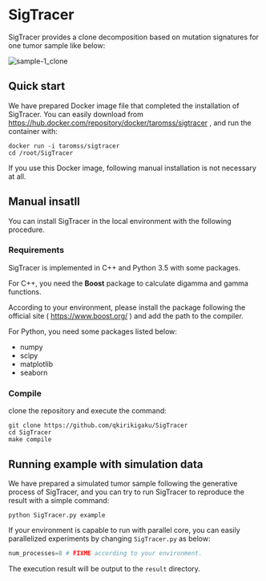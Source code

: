# SigTracer

SigTracer provides a clone decomposition based on mutation signatures for one tumor sample like below:

![sample-1_clone](https://user-images.githubusercontent.com/26032572/111058359-73c12080-84d1-11eb-9b54-2bdeb1af945f.png)

## Quick start

We have prepared Docker image file that completed the installation of SigTracer.
You can easily download from https://hub.docker.com/repository/docker/taromss/sigtracer , and run the container with:

```
docker run -i taromss/sigtracer
cd /root/SigTracer
```

If you use this Docker image, following manual installation is not necessary at all.

## Manual insatll

You can install SigTracer in the local environment with the following procedure.

### Requirements
SigTracer is implemented in C++ and Python 3.5 with some packages.

For C++, you need the **Boost** package to calculate digamma and gamma functions.
  
According to your environment, please install the package following the official site ( https://www.boost.org/ ) and add the path to the compiler.

For Python, you need some packages listed below:
* numpy
* scipy
* matplotlib
* seaborn

### Compile
clone the repository and execute the command:
```
git clone https://github.com/qkirikigaku/SigTracer
cd SigTracer
make compile
```

## Running example with simulation data
We have prepared a simulated tumor sample following the generative process of SigTracer, and you can try to run SigTracer to reproduce the result with a simple command:

```
python SigTracer.py example
```

If your environment is capable to run with parallel core, you can easily parallelized experiments by changing `SigTracer.py` as below:

```python:SigTracer.py
num_processes=8 # FIXME according to your environment.
```

The execution result will be output to the `result` directory.
